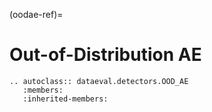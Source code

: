 (oodae-ref)=
# Out-of-Distribution AE

```{eval-rst}
.. autoclass:: dataeval.detectors.OOD_AE
   :members:
   :inherited-members:
```